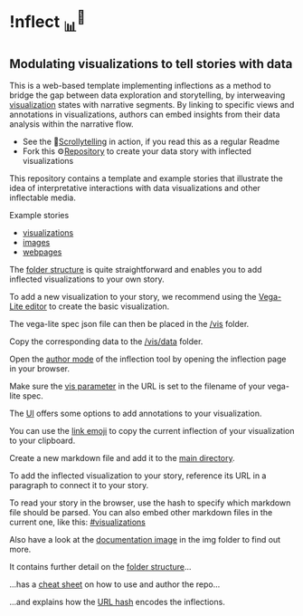 # !nflect <sub>📊</sub><sup>💬</sup>
## Modulating visualizations to tell stories with data

This is a web-based template implementing inflections as a method to bridge the gap between data exploration and storytelling, by interweaving [visualization](img/#10,8,1162,1455&ff0000&&&chart_overview.png) states with narrative segments. By linking to specific views and annotations in visualizations, authors can embed insights from their data analysis within the narrative flow. 

- See the 📜<a href="https://uclab-potsdam.github.io/inflect/">Scrollytelling</a> in action, if you read this as a regular Readme
- Fork this ⚙️<a href="https://github.com/uclab-potsdam/inflect">Repository</a> to create your data story with inflected visualizations




This repository contains a template and example stories that illustrate the idea of interpretative interactions with data visualizations and other inflectable media.

Example stories
- <a href="#visualizations">visualizations</a>
- <a href="#images">images</a>
- <a href="#webpages">webpages</a>


The [folder structure](img/#0,0,369,865&ff0000&&&folder_structure.png) is quite straightforward and enables you to add inflected visualizations to your own story.



To add a new visualization to your story, we recommend using the <a href="https://vega.github.io/editor/#/examples/vega-lite/bar">Vega-Lite editor</a> to create the basic visualization.

The vega-lite spec json file can then be placed in the [/vis](img/#0,120,369,680&85eb1f&12,237,353,615&&folder_structure.png) folder.



Copy the corresponding data to the [/vis/data](img/#0,120,369,680&85eb1f&52,273,131,313&&folder_structure.png) folder.


Open the [author mode](img/#0,0,912,746&ff0000&&&inflections_editor.png) of the inflection tool by opening the inflection page in your browser.


Make sure the [vis parameter](img/#44,-51,862,336&ff0000&496,10,610,45&&inflections_editor.png) in the URL is set to the filename of your vega-lite spec.


The [UI](img/#0,0,912,746&ff0000&522,352,761,646&&inflections_editor.png
) offers some options to add annotations to your visualization.


You can use the [link emoji](img/#0,0,912,746&ff0000&814,346,863,397&&inflections_editor.png) to copy the current inflection of your visualization to your clipboard.


Create a new markdown file and add it to the [main directory](img/#0,0,369,865&85eb1f&38,660,273,852&&folder_structure.png).

To add the inflected visualization to your story, reference its URL in a paragraph to connect it to your story.



To read your story in the browser, use the hash to specify which markdown file should be parsed. You can also embed other markdown files in the current one, like this: <a href="#visualizations">#visualizations</a>




Also have a look at the [documentation image](img/#0,0,3500,7287&ff0000&&&documentation_image.png) in the img folder to find out more.


It contains further detail on the [folder structure](img/#0,192,3500,2375&ff0000&&&documentation_image.png)...


...has a [cheat sheet](img/#0,2496,3500,5582&ff0000&&&documentation_image.png) on how to use and author the repo...


...and explains how the [URL hash](img/#0,5037,3500,7656&ff0000&&&documentation_image.png) encodes the inflections.

